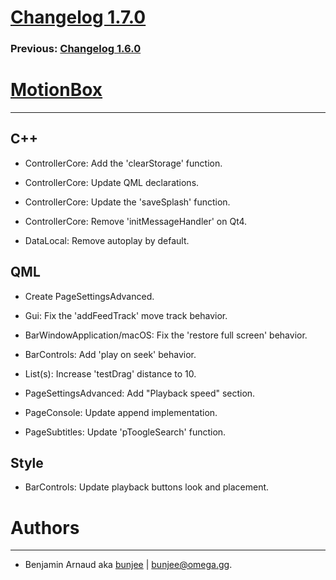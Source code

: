 # [Changelog 1.7.0](http://omega.gg/MotionBox/changes/1.7.0.html)

### Previous: [Changelog 1.6.0](1.6.0.html)

# [MotionBox](http://omega.gg/MotionBox)
---

## C++

- ControllerCore: Add the 'clearStorage' function.

- ControllerCore: Update QML declarations.

- ControllerCore: Update the 'saveSplash' function.

- ControllerCore: Remove 'initMessageHandler' on Qt4.

- DataLocal: Remove autoplay by default.


## QML

- Create PageSettingsAdvanced.

- Gui: Fix the 'addFeedTrack' move track behavior.

- BarWindowApplication/macOS: Fix the 'restore full screen' behavior.

- BarControls: Add 'play on seek' behavior.

- List(s): Increase 'testDrag' distance to 10.

- PageSettingsAdvanced: Add "Playback speed" section.

- PageConsole: Update append implementation.

- PageSubtitles: Update 'pToogleSearch' function.


## Style

- BarControls: Update playback buttons look and placement.


# Authors
---

- Benjamin Arnaud aka [bunjee](http://bunjee.me) | <bunjee@omega.gg>.
